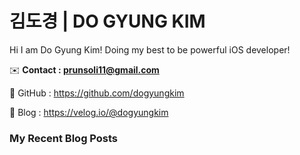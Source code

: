 # 김도경 | DO GYUNG KIM
Hi I am Do Gyung Kim!
Doing my best to be powerful iOS developer!

✉️ **Contact : prunsoli11@gmail.com**

📕 GitHub : https://github.com/dogyungkim

📃 Blog : https://velog.io/@dogyungkim

### My Recent Blog Posts
<!-- BLOG-POST-LIST:START -->
<!-- BLOG-POST-LIST:END -->
